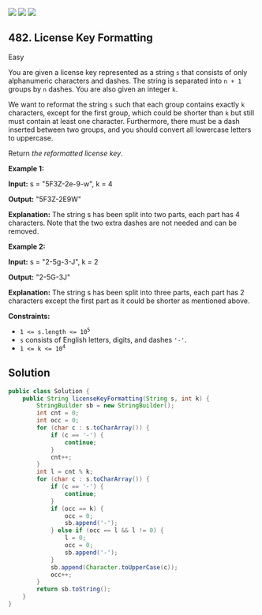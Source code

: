 [![](https://img.shields.io/github/stars/javadev/LeetCode-in-Java?label=Stars&style=flat-square)](https://github.com/javadev/LeetCode-in-Java)
[![](https://img.shields.io/github/forks/javadev/LeetCode-in-Java?label=Fork%20me%20on%20GitHub%20&style=flat-square)](https://github.com/javadev/LeetCode-in-Java/fork)
[![](https://img.shields.io/badge/-LeetCode%20in%20Kotlin-blue?style=flat-square)](https://github.com/javadev/LeetCode-in-Kotlin)

## 482\. License Key Formatting

Easy

You are given a license key represented as a string `s` that consists of only alphanumeric characters and dashes. The string is separated into `n + 1` groups by `n` dashes. You are also given an integer `k`.

We want to reformat the string `s` such that each group contains exactly `k` characters, except for the first group, which could be shorter than `k` but still must contain at least one character. Furthermore, there must be a dash inserted between two groups, and you should convert all lowercase letters to uppercase.

Return _the reformatted license key_.

**Example 1:**

**Input:** s = "5F3Z-2e-9-w", k = 4

**Output:** "5F3Z-2E9W"

**Explanation:** The string s has been split into two parts, each part has 4 characters. Note that the two extra dashes are not needed and can be removed.

**Example 2:**

**Input:** s = "2-5g-3-J", k = 2

**Output:** "2-5G-3J"

**Explanation:** The string s has been split into three parts, each part has 2 characters except the first part as it could be shorter as mentioned above.

**Constraints:**

*   <code>1 <= s.length <= 10<sup>5</sup></code>
*   `s` consists of English letters, digits, and dashes `'-'`.
*   <code>1 <= k <= 10<sup>4</sup></code>

## Solution

```java
public class Solution {
    public String licenseKeyFormatting(String s, int k) {
        StringBuilder sb = new StringBuilder();
        int cnt = 0;
        int occ = 0;
        for (char c : s.toCharArray()) {
            if (c == '-') {
                continue;
            }
            cnt++;
        }
        int l = cnt % k;
        for (char c : s.toCharArray()) {
            if (c == '-') {
                continue;
            }
            if (occ == k) {
                occ = 0;
                sb.append('-');
            } else if (occ == l && l != 0) {
                l = 0;
                occ = 0;
                sb.append('-');
            }
            sb.append(Character.toUpperCase(c));
            occ++;
        }
        return sb.toString();
    }
}
```